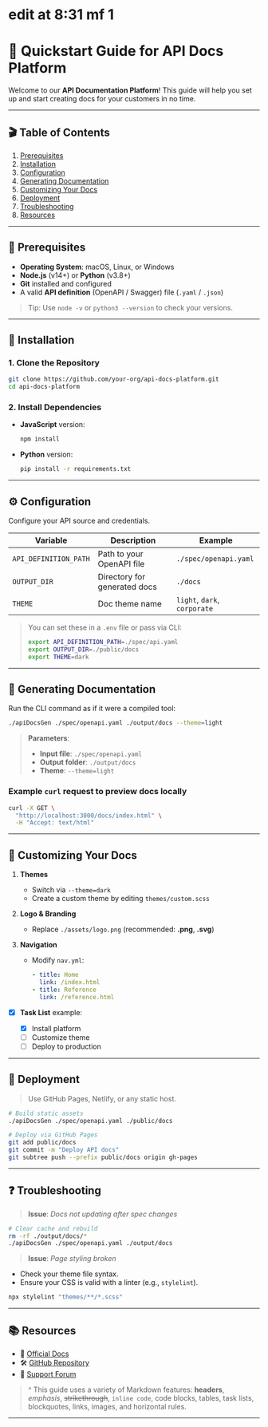 # edit at 8:31 mf 1

# 🚀 Quickstart Guide for API Docs Platform

Welcome to our **API Documentation Platform**! This guide will help you set up and start creating docs for your customers in no time.

---

## 🎬 Table of Contents

1. [Prerequisites](#prerequisites)
2. [Installation](#installation)
3. [Configuration](#configuration)
4. [Generating Documentation](#generating-documentation)
5. [Customizing Your Docs](#customizing-your-docs)
6. [Deployment](#deployment)
7. [Troubleshooting](#troubleshooting)
8. [Resources](#resources)

---

## 📝 Prerequisites

* **Operating System**: macOS, Linux, or Windows
* **Node.js** (v14+) or **Python** (v3.8+)
* **Git** installed and configured
* A valid **API definition** (OpenAPI / Swagger) file (`.yaml` / `.json`)

> Tip: Use `node -v` or `python3 --version` to check your versions.

---

## 💾 Installation

### 1. Clone the Repository

```bash
git clone https://github.com/your-org/api-docs-platform.git
cd api-docs-platform
```

### 2. Install Dependencies

* **JavaScript** version:

  ```bash
  npm install
  ```
* **Python** version:

  ```bash
  pip install -r requirements.txt
  ```

---

## ⚙️ Configuration

Configure your API source and credentials.

| Variable              | Description                  | Example                      |
| --------------------- | ---------------------------- | ---------------------------- |
| `API_DEFINITION_PATH` | Path to your OpenAPI file    | `./spec/openapi.yaml`        |
| `OUTPUT_DIR`          | Directory for generated docs | `./docs`                     |
| `THEME`               | Doc theme name               | `light`, `dark`, `corporate` |

> You can set these in a `.env` file or pass via CLI:
>
> ```bash
> export API_DEFINITION_PATH=./spec/api.yaml
> export OUTPUT_DIR=./public/docs
> export THEME=dark
> ```

---

## 🔧 Generating Documentation

Run the CLI command as if it were a compiled tool:

```bash
./apiDocsGen ./spec/openapi.yaml ./output/docs --theme=light
```

> **Parameters**:
>
> * **Input file**: `./spec/openapi.yaml`
> * **Output folder**: `./output/docs`
> * **Theme**: `--theme=light`

### Example `curl` request to preview docs locally

```bash
curl -X GET \
  "http://localhost:3000/docs/index.html" \
  -H "Accept: text/html"
```

---

## 🎨 Customizing Your Docs

1. **Themes**

   * Switch via `--theme=dark`
   * Create a custom theme by editing `themes/custom.scss`
2. **Logo & Branding**

   * Replace `./assets/logo.png` (recommended: **.png**, **.svg**)
3. **Navigation**

   * Modify `nav.yml`:

     ```yaml
     - title: Home
       link: /index.html
     - title: Reference
       link: /reference.html
     ```

* [x] **Task List** example:

  * [x] Install platform
  * [ ] Customize theme
  * [ ] Deploy to production

---

## 🚀 Deployment

> Use GitHub Pages, Netlify, or any static host.

```bash
# Build static assets
./apiDocsGen ./spec/openapi.yaml ./public/docs

# Deploy via GitHub Pages
git add public/docs
git commit -m "Deploy API docs"
git subtree push --prefix public/docs origin gh-pages
```

---

## ❓ Troubleshooting

> **Issue**: *Docs not updating after spec changes*

```bash
# Clear cache and rebuild
rm -rf ./output/docs/*
./apiDocsGen ./spec/openapi.yaml ./output/docs
```

> **Issue**: *Page styling broken*

* Check your theme file syntax.
* Ensure your CSS is valid with a linter (e.g., `stylelint`).

```bash
npx stylelint "themes/**/*.scss"
```

---

## 📚 Resources

* 📖 [Official Docs](https://example.com/docs)
* 🛠️ [GitHub Repository](https://github.com/your-org/api-docs-platform)
* 💬 [Support Forum](https://forum.example.com)

> ^ This guide uses a variety of Markdown features: **headers**, *emphasis*, ~~strikethrough~~, `inline code`, code blocks, tables, task lists, blockquotes, links, images, and horizontal rules.

---

[^1]: Markdown is awesome! Remember to check your rendered docs in multiple browsers.

